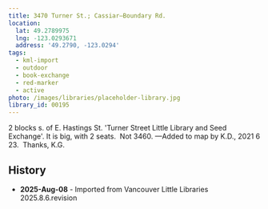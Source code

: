 ```yaml
---
title: 3470 Turner St.; Cassiar—Boundary Rd.
location:
  lat: 49.2789975
  lng: -123.0293671
  address: '49.2790, -123.0294'
tags:
  - kml-import
  - outdoor
  - book-exchange
  - red-marker
  - active
photo: /images/libraries/placeholder-library.jpg
library_id: 00195
---
```

2 blocks s. of E. Hastings St.
'Turner Street Little Library and Seed Exchange'.
It is big, with 2 seats.  Not 3460.
—Added to map by K.D., 2021 6 23.  Thanks, K.G.

## History
- **2025-Aug-08** - Imported from Vancouver Little Libraries 2025.8.6.revision
